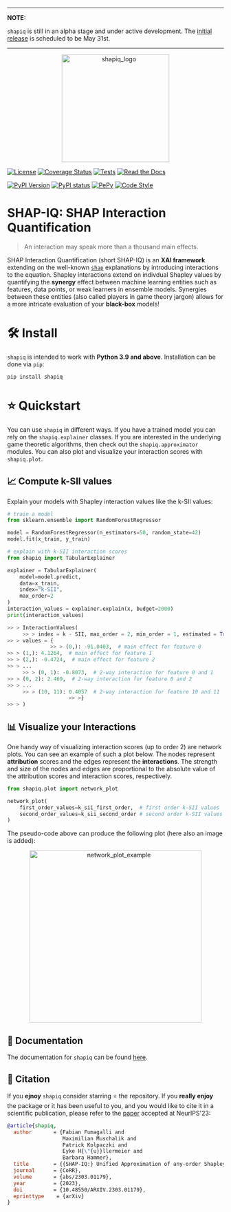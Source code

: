 
---
**NOTE:**

`shapiq` is still in an alpha stage and under active development. The [initial release](https://github.com/mmschlk/shapiq/milestone/1) is scheduled to be May 31st.

---

<p align="center">
  <img height="250px" src="docs/source/_static/logo_shapiq_light.svg" alt="shapiq_logo"/>
</p>

[![License](https://img.shields.io/badge/License-MIT-brightgreen.svg)](https://opensource.org/licenses/MIT)
[![Coverage Status](https://coveralls.io/repos/github/mmschlk/shapiq/badge.svg?branch=main)](https://coveralls.io/github/mmschlk/shapiq?branch=main)
[![Tests](https://github.com/mmschlk/shapiq/actions/workflows/unit-tests.yml/badge.svg)](https://github.com/mmschlk/shapiq/actions/workflows/unit-tests.yml)
[![Read the Docs](https://readthedocs.org/projects/shapiq/badge/?version=latest)](https://shapiq.readthedocs.io/en/latest/?badge=latest)

[![PyPI Version](https://img.shields.io/pypi/pyversions/shapiq.svg)](https://pypi.org/project/shapiq)
[![PyPI status](https://img.shields.io/pypi/status/shapiq.svg?color=blue)](https://pypi.org/project/shapiq)
[![PePy](https://static.pepy.tech/badge/shapiq?style=flat-square)](https://pepy.tech/project/shapiq)
[![Code Style](https://img.shields.io/badge/code%20style-black-000000.svg)](https://github.com/psf/black)

# SHAP-IQ: SHAP Interaction Quantification
> An interaction may speak more than a thousand main effects.

SHAP Interaction Quantification (short SHAP-IQ) is an **XAI framework** extending on the well-known [`shap`](https://github.com/shap/shap) explanations by introducing interactions to the equation.
Shapley interactions extend on indivdual Shapley values by quantifying the **synergy** effect between machine learning entities such as features, data points, or weak learners in ensemble models.
Synergies between these entities (also called players in game theory jargon) allows for a more intricate evaluation of your **black-box** models!

# 🛠️ Install
`shapiq` is intended to work with **Python 3.9 and above**. Installation can be done via `pip`:

```sh
pip install shapiq
```

# ⭐ Quickstart
You can use `shapiq` in different ways. If you have a trained model you can rely on the `shapiq.explainer` classes.
If you are interested in the underlying game theoretic algorithms, then check out the `shapiq.approximator` modules.
You can also plot and visualize your interaction scores with `shapiq.plot`.

## 📈 Compute k-SII values

Explain your models with Shapley interaction values like the k-SII values:

```python
# train a model
from sklearn.ensemble import RandomForestRegressor

model = RandomForestRegressor(n_estimators=50, random_state=42)
model.fit(x_train, y_train)

# explain with k-SII interaction scores
from shapiq import TabularExplainer

explainer = TabularExplainer(
    model=model.predict,
    data=x_train,
    index="k-SII",
    max_order=2
)
interaction_values = explainer.explain(x, budget=2000)
print(interaction_values)

>> > InteractionValues(
     >> > index = k - SII, max_order = 2, min_order = 1, estimated = True, estimation_budget = 2000,
>> > values = {
              >> > (0,): -91.0403,  # main effect for feature 0
>> > (1,): 4.1264,  # main effect for feature 1
>> > (2,): -0.4724,  # main effect for feature 2
>> > ...
     >> > (0, 1): -0.8073,  # 2-way interaction for feature 0 and 1
>> > (0, 2): 2.469,  # 2-way interaction for feature 0 and 2
>> > ...
     >> > (10, 11): 0.4057  # 2-way interaction for feature 10 and 11
                    >> >}
>> > )
```

## 📊 Visualize your Interactions

One handy way of visualizing interaction scores (up to order 2) are network plots.
You can see an example of such a plot below.
The nodes represent **attribution** scores and the edges represent the **interactions**.
The strength and size of the nodes and edges are proportional to the absolute value of the
attribution scores and interaction scores, respectively.

```python
from shapiq.plot import network_plot

network_plot(
    first_order_values=k_sii_first_order,  # first order k-SII values
    second_order_values=k_sii_second_order # second order k-SII values
)
```

The pseudo-code above can produce the following plot (here also an image is added):

<p align="center">
  <img width="400px" src="docs/source/_static/network_example.png" alt="network_plot_example">
</p>

## 📖 Documentation
The documentation for ``shapiq`` can be found [here](https://shapiq.readthedocs.io/en/latest/).

## 💬 Citation

If you **ejnoy** `shapiq` consider starring ⭐ the repository. If you **really enjoy** the package or it has been useful to you, and you would like to cite it in a scientific publication, please refer to the [paper](https://openreview.net/forum?id=IEMLNF4gK4) accepted at NeurIPS'23:

```bibtex
@article{shapiq,
  author       = {Fabian Fumagalli and
                  Maximilian Muschalik and
                  Patrick Kolpaczki and
                  Eyke H{\"{u}}llermeier and
                  Barbara Hammer},
  title        = {{SHAP-IQ:} Unified Approximation of any-order Shapley Interactions},
  journal      = {CoRR},
  volume       = {abs/2303.01179},
  year         = {2023},
  doi          = {10.48550/ARXIV.2303.01179},
  eprinttype    = {arXiv}
}
```
